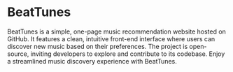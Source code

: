 # BeatTunes
BeatTunes is a simple, one-page music recommendation website hosted on GitHub. It features a clean, intuitive front-end interface where users can discover new music based on their preferences. The project is open-source, inviting developers to explore and contribute to its codebase. Enjoy a streamlined music discovery experience with BeatTunes.
